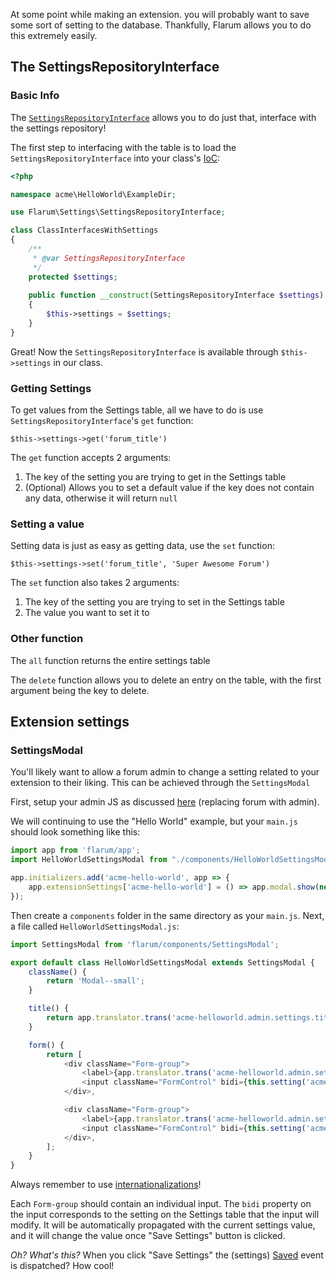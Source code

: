 At some point while making an extension. you will probably want to save some sort of setting to the database. Thankfully, Flarum allows you to do this extremely easily.

## The SettingsRepositoryInterface

### Basic Info

The [`SettingsRepositoryInterface`](https://github.com/flarum/core/blob/master/src/Settings/SettingsRepositoryInterface.php) allows you to do just that, interface with the settings repository!

The first step to interfacing with the table is to load the `SettingsRepositoryInterface` into your class's [IoC](https://laravel.com/docs/4.2/ioc):

```php
<?php

namespace acme\HelloWorld\ExampleDir;

use Flarum\Settings\SettingsRepositoryInterface;

class ClassInterfacesWithSettings
{
    /**
     * @var SettingsRepositoryInterface
     */
    protected $settings;
    
    public function __construct(SettingsRepositoryInterface $settings)
    {
        $this->settings = $settings;
    }
}
```

Great! Now the `SettingsRepositoryInterface` is available through `$this->settings` in our class.

### Getting Settings

To get values from the Settings table, all we have to do is use `SettingsRepositoryInterface`'s `get` function:

`$this->settings->get('forum_title')`

The `get` function accepts 2 arguments:

1. The key of the setting you are trying to get in the Settings table
2. (Optional) Allows you to set a default value if the key does not contain any data, otherwise it will return `null`

### Setting a value

Setting data is just as easy as getting data, use the `set` function:

`$this->settings->set('forum_title', 'Super Awesome Forum')`

The `set` function also takes 2 arguments:

1. The key of the setting you are trying to set in the Settings table
2. The value you want to set it to

### Other function

The `all` function returns the entire settings table

The `delete` function allows you to delete an entry on the table, with the first argument being the key to delete.

## Extension settings

### SettingsModal

You'll likely want to allow a forum admin to change a setting related to your extension to their liking. This can be achieved through the `SettingsModal`

First, setup your admin JS as discussed [here](quick-start.md#environment-setup) (replacing forum with admin).

We will continuing to use the "Hello World" example, but your `main.js` should look something like this:

```js
import app from 'flarum/app';
import HelloWorldSettingsModal from "./components/HelloWorldSettingsModal";

app.initializers.add('acme-hello-world', app => {
    app.extensionSettings['acme-hello-world'] = () => app.modal.show(new HelloWorldSettingsModal());
});
```

Then create a `components` folder in the same directory as your `main.js`. Next, a file called `HelloWorldSettingsModal.js`:

```js
import SettingsModal from 'flarum/components/SettingsModal';

export default class HelloWorldSettingsModal extends SettingsModal {
    className() {
        return 'Modal--small';
    }

    title() {
        return app.translator.trans('acme-helloworld.admin.settings.title');
    }

    form() {
        return [
            <div className="Form-group">
                <label>{app.translator.trans('acme-helloworld.admin.settings.firstSetting')}</label>
                <input className="FormControl" bidi={this.setting('acme.helloworld.firstSetting')}/>
            </div>,

            <div className="Form-group">
                <label>{app.translator.trans('acme-helloworld.admin.settings.secondSetting')}</label>
                <input className="FormControl" bidi={this.setting('acme.helloworld.secondSetting')}/>
            </div>,
        ];
    }
}
```

Always remember to use [internationalizations](internationalization.md)!

Each `Form-group` should contain an individual input. The `bidi` property on the input corresponds to the setting on the Settings table that the input will modify. It will be automatically propagated with the current settings value, and it will change the value once "Save Settings" button is clicked.

*Oh? What's this?* When you click "Save Settings" the (settings) [Saved](https://github.com/flarum/core/blob/master/src/Settings/Event/Saved.php) event is dispatched? How cool!